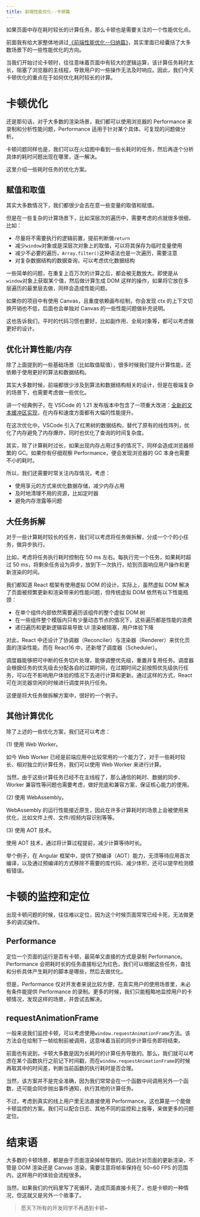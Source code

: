 ```yaml
---
title: 前端性能优化--卡顿篇
---
```


如果页面中存在耗时较长的计算任务，那么卡顿也是需要关注的一个性能优化点。

<!--more-->

前面我有给大家整体地讲过[《前端性能优化--归纳篇》](./front-end-performance-optimization.md)，其实里面已经囊括了大多数场景下的一些性能优化的方向。

当我们开始讨论卡顿时，往往意味着页面中有较大的逻辑运算，该计算任务耗时太长，阻塞了浏览器的主线程，导致用户的一些操作无法及时响应。因此，我们今天卡顿优化的重点在于如何优化耗时较长的计算。

# 卡顿优化

还是那句话，对于大多数的渲染场景，我们都可以使用浏览器的 Performance 来录制和分析性能问题，Performance 适用于针对某个具体、可复现的问题做分析。

卡顿问题同样也是，我们可以在火焰图中看到一些长耗时的任务，然后再逐个分析具体的耗时问题出现在哪里，逐一解决。

这里介绍一些耗时任务的优化方案。

## 赋值和取值

其实大多数情况下，我们都很少会去在意一些变量的取值和赋值。

但是在一些复杂的计算场景下，比如深层次的遍历中，需要考虑的点就很多很细，比如：

- 尽量将不需要执行的逻辑前置，提前判断做`return`
- 减少`window`对象或是深层次对象上的取值，可以将其保存为临时变量使用
- 减少不必要的遍历，`Array.filter()`这种语法也是一次遍历，需要注意
- 对复杂数据结构的数据查询，可以考虑优化数据结构

一些简单的问题，在重复上百万次的计算之后，都会被无数放大。即使是从`window`对象上获取某个值，然后做计算生成 DOM 这样的操作，如果将它放在多层遍历的最里层去做，同样会造成性能问题。

如果你的项目中有使用 Canvas，且重度依赖画布绘制，你会发现 ctx 的上下文切换开销也不低，后面也会单独对 Canvas 的一些性能问题做补充说明。

这也告诉我们，平时的代码习惯也要好，比如副作用、全局对象等，都可以考虑做更好的设计。

## 优化计算性能/内存

除了上面提到的一些基础场景（比如取值赋值），很多时候我们提升计算性能，还依赖于使用更好的算法和数据结构。

其实大多数时候，前端都很少涉及到算法和数据结构相关的设计，但是在极端复杂的场景下，也需要考虑做一些优化。

讲一个经典例子，在 VSCode 的 1.21 发布版本中包含了一项重大改进：[全新的文本缓冲区实现](https://code.visualstudio.com/blogs/2018/03/23/text-buffer-reimplementation)，在内存和速度方面都有大幅的性能提升。

在这次优化中，VSCode 引入了红黑树的数据结构，替代了原有的线性阵列，优化了内存避免了内存爆炸，同时也优化了查询的时间复杂度。

其实，除了计算耗时过长，如果出现内存占用过多的情况下，同样会造成浏览器频繁的 GC。如果你有仔细观察 Performance，便会发现浏览器的 GC 本身也需要不小的耗时。

所以，我们还需要时常关注内存情况，考虑：

- 使用享元的方式来优化数据存储，减少内存占用
- 及时地清理不用的资源，比如定时器
- 避免内存泄露等问题

## 大任务拆解

对于一些计算耗时较长的任务，我们可以考虑将任务做拆解，分成一个个的小任务，做异步执行。

比如，考虑将任务执行耗时控制在 50 ms 左右。每执行完一个任务，如果耗时超过 50 ms，将剩余任务设为异步，放到下一次执行，给到页面响应用户操作和更新渲染的时间。

我们都知道 React 框架有使用虚拟 DOM 的设计。实际上，虽然虚拟 DOM 解决了页面被频繁更新和渲染带来的性能问题，但传统虚拟 DOM 依然有以下性能瓶颈：

- 在单个组件内部依然需要遍历该组件的整个虚拟 DOM 树
- 在一些组件整个模版内只有少量动态节点的情况下，这些遍历都是性能的浪费
- 递归遍历和更新逻辑容易导致 UI 渲染被阻塞，用户体验下降

对此，React 中还设计了协调器（Reconciler）与渲染器（Renderer）来优化页面的渲染性能。而在 React16 中，还新增了调度器（Scheduler）。

调度器能够把可中断的任务切片处理，能够调整优先级，重置并复用任务。调度器会根据任务的优先级去分配各自的过期时间，在过期时间之前按照优先级执行任务，可以在不影响用户体验的情况下去进行计算和更新。通过这样的方式，React 可在浏览器空闲的时候进行调度并执行任务。

这便是将大任务做拆解方案中，很好的一个例子。

## 其他计算优化

除了上述的一些优化方案，我们还可以考虑：

(1) 使用 Web Worker。

如今 Web Worker 已经是前端应用中比较常用的一个能力了，对于一些耗时较长、相对独立的计算任务，我们可以使用 Web Worker 来进行计算。

当然，由于这些计算任务已经不在主线程了，那么通信的耗时、数据的同步、Worker 兼容性等问题也需要考虑，做好兜底和兼容方案，保证核心能力的使用。

(2) 使用 WebAssembly。

WebAssembly 的运行性能接近原生，因此在许多计算耗时的场景上会被使用来优化，比如文件上传、文件/视频内容识别等等。

(3) 使用 AOT 技术。

使用 AOT 技术，通过将计算过程提前，减少计算等待时长。

举个例子，在 Angular 框架中，提供了预编译（AOT）能力，无须等待应用首次编译，以及通过预编译的方式移除不需要的库代码、减少体积，还可以提早检测模板错误。

# 卡顿的监控和定位

出现卡顿问题的时候，往往难以定位，因为这个时候页面常常已经卡死，无法做更多的调试操作。

## Performance

定位一个页面的运行是否有卡顿，最简单又直接的方式是录制 Performance。Performance 会把耗时长的任务直接标记为红色，我们可以根据这些任务，查找和分析具体产生耗时的脚本是哪些，然后去做优化。

但是，Performance 仅对开发者来说比较方便，在真实用户的使用场景里，未必有条件能提供 Performance 的录制。更多的时候，我们只能粗略地监控用户的卡顿情况，发现这样的场景，并尝试去解决。

## requestAnimationFrame

一般来说我们监控卡顿，可以考虑使用`window.requestAnimationFrame`方法。该方法会在绘制下一帧绘制前被调用，这意味着当前的同步计算任务即将结束。

前面也有说到，卡顿大多数是因为长耗时的计算任务导致的。那么，我们就可以考虑在某个函数执行之前记下时间戳，而在`window.requestAnimationFrame`的时候再取其中的时间差，判断当前函数的执行耗时是否合理。

当然，该方案并不是完全准确，因为我们常常会在一个函数中间调用另外一个函数，还可能会同步抛出事件通知，执行其他的计算任务。

不过，考虑到真实的线上用户里无法直接使用 Performance，这也算是一个能做卡顿监控的方案。我们可以配合日志、其他不同的监控和上报等，来做更多的问题定位。

# 结束语

大多数的卡顿场景，都是由于页面渲染掉帧导致的。因此针对页面的更新渲染，不管是 DOM 渲染还是 Canvas 渲染，需要注意将帧率保持在 50~60 FPS 的范围内，这样用户的体验会流程很多。

当然，如果我们的代码里写了死循环，造成页面直接卡死了，也是卡顿的一种情况，但这就又是另外一个故事了。

> 愿天下所有的开发同学不再遇到卡顿~
